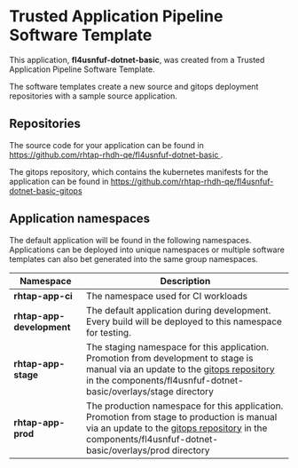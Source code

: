 # Trusted Application Pipeline Software Template

This application, **fl4usnfuf-dotnet-basic**, was created from a Trusted Application Pipeline Software Template.

The software templates create a new source and gitops deployment repositories with a sample source application. 

## Repositories

The source code for your application can be found in [https://github.com/rhtap-rhdh-qe/fl4usnfuf-dotnet-basic ](https://github.com/rhtap-rhdh-qe/fl4usnfuf-dotnet-basic ).
 
The gitops repository, which contains the kubernetes manifests for the application can be found in 
[https://github.com/rhtap-rhdh-qe/fl4usnfuf-dotnet-basic-gitops ](https://github.com/rhtap-rhdh-qe/fl4usnfuf-dotnet-basic-gitops ) 

## Application namespaces 

The default application will be found in the following namespaces. Applications can be deployed into unique namespaces or multiple software templates can also bet generated into the same group namespaces.  

|  Namespace   |  Description   |  
| -------- | -------- |
| **rhtap-app-ci** | The namespace used for CI workloads |
| **rhtap-app-development** | The default application during development. Every build will be deployed to this namespace for testing. |
| **rhtap-app-stage** | The staging namespace for this application. Promotion from development to stage is manual via an update to the [gitops repository](https://github.com/rhtap-rhdh-qe/fl4usnfuf-dotnet-basic-gitops ) in the components/fl4usnfuf-dotnet-basic/overlays/stage directory |
| **rhtap-app-prod** | The production namespace for this application. Promotion from stage to production is manual via an update to the [gitops repository](https://github.com/rhtap-rhdh-qe/fl4usnfuf-dotnet-basic-gitops ) in the components/fl4usnfuf-dotnet-basic/overlays/prod directory |